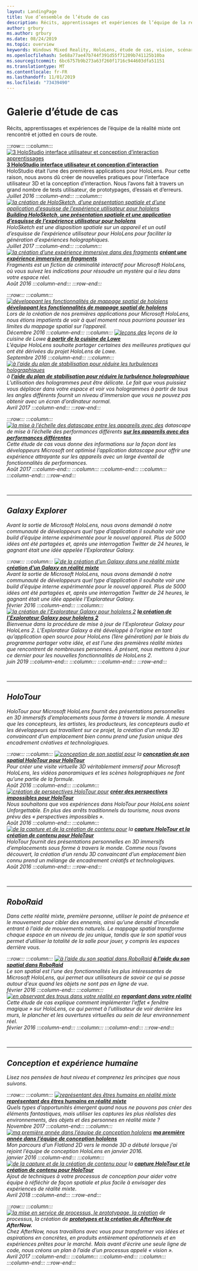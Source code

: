 ```yaml
---
layout: LandingPage
title: Vue d’ensemble de l’étude de cas
description: Récits, apprentissages et expériences de l’équipe de la réalité mixte ont rencontré et jotted en cours de route.
author: grbury
ms.author: grbury
ms.date: 08/24/2019
ms.topic: overview
keywords: Windows Mixed Reality, HoloLens, étude de cas, vision, scénarios
ms.openlocfilehash: 5e68a77ae47b744f391d55f71209b741125b10ba
ms.sourcegitcommit: 6bc6757b9b273a63f260f1716c944603dfa51151
ms.translationtype: MT
ms.contentlocale: fr-FR
ms.lasthandoff: 11/01/2019
ms.locfileid: "73439490"
---
```

# <a name="case-study-gallery"></a>Galerie d’étude de cas

Récits, apprentissages et expériences de l’équipe de la réalité mixte ont rencontré et jotted en cours de route.

:::row:::
    :::column:::
       [![3 HoloStudio interface utilisateur et conception d’interaction apprentissages](images/thought-bubble-500px.jpg)](case-study-3-holostudio-ui-and-interaction-design-learnings.md)  **[3 HoloStudio interface utilisateur et conception d’interaction](case-study-3-holostudio-ui-and-interaction-design-learnings.md)**<br>
        HoloStudio était l’une des premières applications pour HoloLens. Pour cette raison, nous avons dû créer de nouvelles pratiques pour l’interface utilisateur 3D et la conception d’interaction. Nous l’avons fait à travers un grand nombre de tests utilisateur, de prototypages, d’essais et d’erreurs.<br>
         <i>Juillet 2016<i>
    :::column-end:::
    :::column:::
       [![la création de HoloSketch, d’une présentation spatiale et d’une application d’esquisse de l’expérience utilisateur pour hololens](images/holosketch-image-01-640px.png)](case-study-building-holosketch,-a-spatial-layout-and-ux-sketching-app-for-hololens.md)  **[Building HoloSketch, une présentation spatiale et une application d’esquisse de l’expérience utilisateur pour hololens](case-study-building-holosketch,-a-spatial-layout-and-ux-sketching-app-for-hololens.md)**<br>
        HoloSketch est une disposition spatiale sur un appareil et un outil d’esquisse de l’expérience utilisateur pour HoloLens pour faciliter la génération d’expériences holographiques.<br>
        <i>Juillet 2017<i>
    :::column-end:::
    :::column:::
       [![la création d’une expérience immersive dans des fragments](images/surfacereconstruction.jpg)](case-study-creating-an-immersive-experience-in-fragments.md)  **[créant une expérience immersive en fragments](case-study-creating-an-immersive-experience-in-fragments.md)**<br>
        Fragments est un fiction de criminalité interactif pour Microsoft HoloLens, où vous suivez les indications pour résoudre un mystère qui a lieu dans votre espace réel.<br>
        <i>Août 2016<i>
    :::column-end:::
:::row-end:::

:::row:::
    :::column:::
       [![développant les fonctionnalités de mappage spatial de hololens](images/away-from-camera-position-500px.png)](case-study-expanding-the-spatial-mapping-capabilities-of-hololens.md)  **[développant les fonctionnalités de mappage spatial de hololens](case-study-expanding-the-spatial-mapping-capabilities-of-hololens.md)**<br>
        Lors de la création de nos premières applications pour Microsoft HoloLens, nous étions impatients de voir à quel moment nous pourrions pousser les limites du mappage spatial sur l’appareil.<br>
        <i>Décembre 2016<i>
    :::column-end:::
    :::column:::
       [![leçons des](images/lowes.jpg)](case-study-lessons-from-the-lowes-kitchen.md) leçons de la cuisine de Lowe  **[à partir de la cuisine de Lowe](case-study-lessons-from-the-lowes-kitchen.md)**<br>
        L’équipe HoloLens souhaite partager certaines des meilleures pratiques qui ont été dérivées du projet HoloLens de Lowe.<br>
        <i>Septembre 2016<i>
    :::column-end:::
    :::column:::
       [![à l’aide du plan de stabilisation pour réduire les turbulences holographiques](images/holotour-stabilization-plane-500px.jpg)](case-study-using-the-stabilization-plane-to-reduce-holographic-turbulence.md) à  **[l’aide du plan de stabilisation pour réduire la turbulence holographique](case-study-using-the-stabilization-plane-to-reduce-holographic-turbulence.md)**<br>
        L’utilisation des hologrammes peut être délicate. Le fait que vous puissiez vous déplacer dans votre espace et voir vos hologrammes à partir de tous les angles différents fournit un niveau d’immersion que vous ne pouvez pas obtenir avec un écran d’ordinateur normal.<br>
        <i>Avril 2017<i>
    :::column-end:::
:::row-end:::

:::row:::
    :::column:::
       [![la mise à l’échelle des datascape entre les appareils avec des](images/cloud-steps-1-4-700px.jpg)](case-study-scaling-datascape-across-devices-with-different-performance.md) datascape de mise à l’échelle des performances différents  **[sur les appareils avec des performances différentes](case-study-scaling-datascape-across-devices-with-different-performance.md)**<br>
        Cette étude de cas vous donne des informations sur la façon dont les développeurs Microsoft ont optimisé l’application datascape pour offrir une expérience attrayante sur les appareils avec un large éventail de fonctionnalités de performances.<br>
        <i>Août 2017<i>
    :::column-end:::
    :::column:::
    :::column-end:::
    :::column:::
    :::column-end:::
:::row-end:::


<br>

---

## <a name="galaxy-explorer"></a>Galaxy Explorer

Avant la sortie de Microsoft HoloLens, nous avons demandé à notre communauté de développeurs quel type d’application il souhaite voir une build d’équipe interne expérimentée pour le nouvel appareil. Plus de 5000 idées ont été partagées et, après une interrogation Twitter de 24 heures, le gagnant était une idée appelée l’Explorateur Galaxy.

:::row:::
    :::column:::
       [![de la création d’un Galaxy dans une réalité mixte](images/full-galaxy-500px.png)](case-study-creating-a-galaxy-in-mixed-reality.md)  **[création d’un Galaxy en réalité mixte](case-study-creating-a-galaxy-in-mixed-reality.md)**<br>
        Avant la sortie de Microsoft HoloLens, nous avons demandé à notre communauté de développeurs quel type d’application il souhaite voir une build d’équipe interne expérimentée pour le nouvel appareil. Plus de 5000 idées ont été partagées et, après une interrogation Twitter de 24 heures, le gagnant était une idée appelée l’Explorateur Galaxy.<br>
         <i><i> février 2016
    :::column-end:::
    :::column:::
       [![la création de l’Explorateur Galaxy pour hololens 2](images/ge-update-interactions-concept-force-grab.png)](galaxy-explorer-update.md)  **[la création de l’Explorateur Galaxy pour hololens 2](galaxy-explorer-update.md)**<br>
        Bienvenue dans la procédure de mise à jour de l’Explorateur Galaxy pour HoloLens 2. L’Explorateur Galaxy a été développé à l’origine en tant qu’application open source pour HoloLens (1ère génération) par le biais du programme partager votre idée, et est l’une des premières réalité mixtes que rencontrent de nombreuses personnes. À présent, nous mettons à jour ce dernier pour les nouvelles fonctionnalités de HoloLens 2.<br>
        <i><i> juin 2019
    :::column-end:::
    :::column:::
    :::column-end:::
:::row-end:::

<br>

---

## <a name="holotour"></a>HoloTour

HoloTour pour Microsoft HoloLens fournit des présentations personnelles en 3D immersifs d’emplacements sous forme à travers le monde. À mesure que les concepteurs, les artistes, les producteurs, les concepteurs audio et les développeurs qui travaillent sur ce projet, la création d’un rendu 3D convaincant d’un emplacement bien connu prend une fusion unique des encadrement créatives et technologiques.

:::row:::
    :::column:::
       [![conception de son spatial pour](images/recreated-colosseum-holotour-500px.png)](case-study-spatial-sound-design-for-holotour.md) la  **[conception de son spatial HoloTour pour HoloTour](case-study-spatial-sound-design-for-holotour.md)**<br>
        Pour créer une visite virtuelle 3D véritablement immersif pour Microsoft HoloLens, les vidéos panoramiques et les scènes holographiques ne font qu’une partie de la formule.<br>
         <i>Août 2016<i>
    :::column-end:::
    :::column:::
       [![création de perspectives HoloTour pour](images/rome-colosseum-overlay-500px.png)](case-study-creating-impossible-perspectives-for-holotour.md)  **[créer des perspectives impossibles pour HoloTour](case-study-creating-impossible-perspectives-for-holotour.md)**<br>
        Nous souhaitons que vos expériences dans HoloTour pour HoloLens soient Unforgettable. En plus des arrêts traditionnels du tourisme, nous avons prévu des « perspectives impossibles ».<br>
        <i>Août 2016<i>
    :::column-end:::
    :::column:::
       [![de la capture et de la création de contenu pour](images/camera-machu-pichu-500px.png)](case-study-capturing-and-creating-content-for-holotour.md) la  **[capture HoloTour et la création de contenu pour HoloTour](case-study-capturing-and-creating-content-for-holotour.md)**<br>
        HoloTour fournit des présentations personnelles en 3D immersifs d’emplacements sous forme à travers le monde. Comme nous l’avons découvert, la création d’un rendu 3D convaincant d’un emplacement bien connu prend un mélange de encadrement créatifs et technologiques.<br>
        <i>Août 2016<i>
    :::column-end:::
:::row-end:::

<br>

---

## <a name="roboraid"></a>RoboRaid

Dans cette réalité mixte, première personne, utiliser le point de présence et le mouvement pour cibler des ennemis, ainsi qu’une densité d’incendie entrant à l’aide de mouvements naturels. Le mappage spatial transforme chaque espace en un niveau de jeu unique, tandis que le son spatial vous permet d’utiliser la totalité de la salle pour jouer, y compris les espaces derrière vous. 

:::row:::
    :::column:::
       [![à l’aide du son spatial dans RoboRaid](images/successful-dodge-roboraid-500px.jpg)](case-study-using-spatial-sound-in-roboraid.md)  **[à l’aide du son spatial dans RoboRaid](case-study-using-spatial-sound-in-roboraid.md)**<br>
        Le son spatial est l’une des fonctionnalités les plus intéressantes de Microsoft HoloLens, qui permet aux utilisateurs de savoir ce qui se passe autour d’eux quand les objets ne sont pas en ligne de vue.<br>
         <i><i> février 2016
    :::column-end:::
    :::column:::
       [![en observant des trous dans votre réalité en](images/roboraid-640px.png)](case-study-looking-through-holes-in-your-reality.md)  **[regardant dans votre réalité](case-study-looking-through-holes-in-your-reality.md)**<br>
        Cette étude de cas explique comment implémenter l’effet « fenêtre magique » sur HoloLens, ce qui permet à l’utilisateur de voir derrière les murs, le plancher et les ouvertures virtuelles au sein de leur environnement réel.<br>
        <i><i> février 2016
    :::column-end:::
    :::column:::
    :::column-end:::
:::row-end:::


<br>

---

## <a name="design-and-human-experience"></a>Conception et expérience humaine

Lisez nos pensées de haut niveau et comprenez les principes que nous suivons.

:::row:::
    :::column:::
       [![représentant des êtres humains en réalité mixte](images/bang-ai-weiwie.jpg)](case-study-representing-humans-in-mixed-reality.md)  **[représentant des êtres humains en réalité mixte](case-study-representing-humans-in-mixed-reality.md)**<br>
        Quels types d’opportunités émergent quand nous ne pouvons pas créer des éléments fantastiques, mais utiliser les captures les plus réalistes des environnements, des objets et des personnes en réalité mixte ?<br>
         <i>Novembre 2017<i>
    :::column-end:::
    :::column:::
       [![ma première année dans l’équipe de conception hololens](images/MotionController.jpg)](case-study-my-first-year-on-the-hololens-design-team.md)  **[ma première année dans l’équipe de conception hololens](case-study-my-first-year-on-the-hololens-design-team.md)**<br>
        Mon parcours d’un Flatland 2D vers le monde 3D a débuté lorsque j’ai rejoint l’équipe de conception HoloLens en janvier 2016.<br>
        <i><i> janvier 2016
    :::column-end:::
    :::column:::
       [![de la capture et de la création de contenu pour](images/academyteam1000.png)](case-study-expanding-the-design-process-for-mixed-reality.md) la  **[capture HoloTour et la création de contenu pour HoloTour](case-study-expanding-the-design-process-for-mixed-reality.md)**<br>
        Ajout de techniques à votre processus de conception pour aider votre équipe à réfléchir de façon spatiale et plus facile à envisager des expériences de réalité mixte.<br>
        <i>Avril 2018<i>
    :::column-end:::
:::row-end:::

:::row:::
    :::column:::
       [![la mise en service de processus, le prototypage, la création](images/whatisenvisioning-640px.png)](case-study-afternows-process-envisioning,-prototyping,-building.md) de processus, la création de  **[prototypes et la création de AfterNow de](case-study-afternows-process-envisioning,-prototyping,-building.md) AfterNow.**<br>
        Chez AfterNow, nous travaillons avec vous pour transformer vos idées et aspirations en concrètes, en produits entièrement opérationnels et en expériences prêtes pour le marché. Mais avant d’écrire une seule ligne de code, nous créons un plan à l’aide d’un processus appelé « vision ».<br>
        <i>Avril 2017<i>
    :::column-end:::
    :::column:::
    :::column-end:::
    :::column:::
    :::column-end:::
:::row-end:::

<br>

<br>

